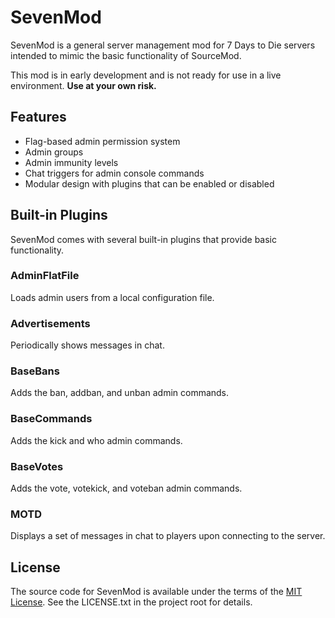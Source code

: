 # SevenMod

SevenMod is a general server management mod for 7 Days to Die servers intended to mimic the basic functionality of SourceMod.

This mod is in early development and is not ready for use in a live environment. **Use at your own risk.**

## Features

* Flag-based admin permission system
* Admin groups
* Admin immunity levels
* Chat triggers for admin console commands
* Modular design with plugins that can be enabled or disabled

## Built-in Plugins

SevenMod comes with several built-in plugins that provide basic functionality.

### AdminFlatFile

Loads admin users from a local configuration file.

### Advertisements

Periodically shows messages in chat.

### BaseBans

Adds the ban, addban, and unban admin commands.

### BaseCommands

Adds the kick and who admin commands.

### BaseVotes

Adds the vote, votekick, and voteban admin commands.

### MOTD

Displays a set of messages in chat to players upon connecting to the server.

## License

The source code for SevenMod is available under the terms of the [MIT License](https://github.com/stevotvr/sevenmod/blob/master/LICENSE.txt).
See the LICENSE.txt in the project root for details.